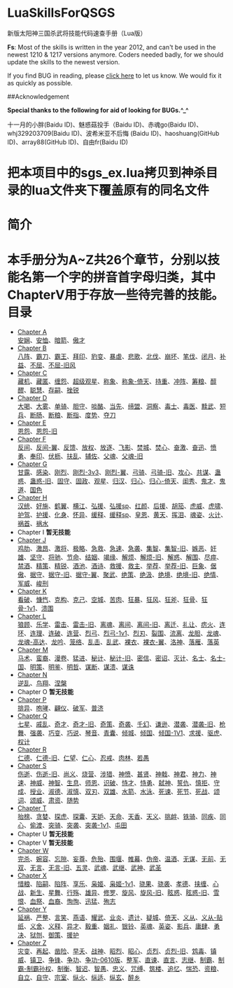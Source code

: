 LuaSkillsForQSGS
================

新版太阳神三国杀武将技能代码速查手册（Lua版）

**Fs**: Most of the skills is written in the year 2012, and can't be used in the newest 1210 & 1217 versions anymore.
Coders needed badly, for we should update the skills to the newest version.

If you find BUG in reading, please [click here](https://github.com/DGAH/LuaSkillsForQSGS/issues/7) to let us know. We would fix it as quickly as possible.

##Acknowledgement

**Special thanks to the following for aid of looking for BUGs.^_^**

十一月的小胖(Baidu ID)、魅惑菇投手（Baidu ID)、赤魂go(Baidu ID)、whj329203709(Baidu ID)、波希米亚不后悔 (Baidu ID)、haoshuang(GitHub ID)、array88(GitHub ID)、自由fr(Baidu ID)

把本项目中的sgs_ex.lua拷贝到神杀目录的lua文件夹下覆盖原有的同名文件
==

 简介 
====================

本手册分为A~Z共26个章节，分别以技能名第一个字的拼音首字母归类，其中**ChapterV**用于存放一些待完善的技能。 
目录
====================
- [Chapter A](ChapterA.md)  
 [安娴](ChapterA.md#安娴)、[安恤](ChapterA.md#安恤)、[暗箭](ChapterA.md#暗箭)、[傲才](ChapterA.md#傲才)
- [Chapter B](ChapterB.md)  
[八阵](ChapterB.md#八阵)、[霸刀](ChapterB.md#霸刀)、[霸王](ChapterB.md#霸王)、[拜印](ChapterB.md#拜印)、[豹变](ChapterB.md#豹变)、[暴虐](ChapterB.md#暴虐)、[悲歌](ChapterB.md#悲歌)、[北伐](ChapterB.md#北伐)、[崩坏](ChapterB.md#崩坏)、[笔伐](ChapterB.md#笔伐)、[闭月](ChapterB.md#闭月)、[补益](ChapterB.md#补益)、[不屈](ChapterB.md#不屈)、[不屈-旧风](ChapterB.md#不屈-旧风) 
- [Chapter C](ChapterC.md)  
 [藏机](ChapterC.md#藏机)、[藏匿](ChapterC.md#藏匿)、[缠怨](ChapterC.md#缠怨)、[超级观星](ChapterC.md#超级观星)、[称象](ChapterC.md#称象)、[称象-倚天](ChapterC.md#称象-倚天)、[持重](ChapterC.md#持重)、[冲阵](ChapterC.md#冲阵)、[筹粮](ChapterC.md#筹粮)、[醇醪](ChapterC.md#醇醪)、[聪慧](ChapterC.md#聪慧)、[存嗣](ChapterC.md#存嗣)、[挫锐](ChapterC.md#挫锐)
- [Chapter D](ChapterD.md)  
[大喝](ChapterD.md#大喝)、[大雾](ChapterD.md#大雾)、[单骑](ChapterD.md#单骑)、[胆守](ChapterD.md#胆守)、[啖酪](ChapterD.md#啖酪)、[当先](ChapterD.md#当先)、[缔盟](ChapterD.md#缔盟)、[洞察](ChapterD.md#洞察)、[毒士](ChapterD.md#毒士)、[毒医](ChapterD.md#毒医)、[黩武](ChapterD.md#黩武)、[短兵](ChapterD.md#短兵)、[断肠](ChapterD.md#断肠)、[断粮](ChapterD.md#断粮)、[断指](ChapterD.md#断指)、[度势](ChapterD.md#度势)、[夺刀](ChapterD.md#夺刀)
- [Chapter E](ChapterE.md)  
[恩怨](ChapterE.md#恩怨)、[恩怨-旧](ChapterE.md#恩怨-旧)
- [Chapter F](ChapterF.md)   
[反间](ChapterF.md#反间)、[反间-翼](ChapterF.md#反间-翼)、[反馈](ChapterF.md#反馈)、[放权](ChapterF.md#放权)、[放逐](ChapterF.md#放逐)、[飞影](ChapterF.md#飞影)、[焚城](ChapterF.md#焚城)、[焚心](ChapterF.md#焚心)、[奋激](ChapterF.md#奋激)、[奋迅](ChapterF.md#奋迅)、[愤勇](ChapterF.md#愤勇)、[奉印](ChapterF.md#奉印)、[伏枥](ChapterF.md#伏枥)、[扶乱](ChapterF.md#扶乱)、[辅佐](ChapterF.md#辅佐)、[父魂](ChapterF.md#父魂)、[父魂-旧](ChapterF.md#父魂-旧)
- [Chapter G](ChapterG.md)  
[甘露](ChapterG.md#甘露)、[感染](ChapterG.md#感染)、[刚烈](ChapterG.md#刚烈)、[刚烈-3v3](ChapterG.md#刚烈-3v3)、[刚烈-翼](ChapterG.md#刚烈-翼)、[弓骑](ChapterG.md#弓骑)、[弓骑-旧](ChapterG.md#弓骑-旧)、[攻心](ChapterG.md#攻心)、[共谋](ChapterG.md#共谋)、[蛊惑](ChapterG.md#蛊惑)、[蛊惑-旧](ChapterG.md#蛊惑-旧)、[固守](ChapterG.md#固守)、[固政](ChapterG.md#固政)、[观星](ChapterG.md#观星)、[归汉](ChapterG.md#归汉)、[归心](ChapterG.md#归心)、[归心-倚天](ChapterG.md#归心-倚天)、[闺秀](ChapterG.md#闺秀)、[鬼才](ChapterG.md#鬼才)、[鬼道](ChapterG.md#鬼道)、[国色](ChapterG.md#国色)
- [Chapter H](ChapterH.md)  
[汉统](ChapterH.md#汉统)、[好施](ChapterH.md#好施)、[鹤翼](ChapterH.md#鹤翼)、[横江](ChapterH.md#横江)、[弘援](ChapterH.md#弘援)、[弘援sp](ChapterH.md#弘援sp)、[红颜](ChapterH.md#红颜)、[后援](ChapterH.md#后援)、[胡笳](ChapterH.md#胡笳)、[虎威](ChapterH.md#虎威)、[虎啸](ChapterH.md#虎啸)、[护驾](ChapterH.md#护驾)、[护援](ChapterH.md#护援)、[化身](ChapterH.md#化身)、[怀异](ChapterH.md#排异)、[缓释](ChapterH.md#缓释)、[缓释sp](ChapterH.md#缓释sp)、[皇恩](ChapterH.md#皇恩)、[黄天](ChapterH.md#黄天)、[挥泪](ChapterH.md#挥泪)、[魂姿](ChapterH.md#魂姿)、[火计](ChapterH.md#火计)、[祸首](ChapterH.md#祸首)、[祸水](ChapterH.md#祸水)
- Chapter I **暂无技能**
- [Chapter J](ChapterJ.md)  
[鸡肋](ChapterJ.md#鸡肋)、[激昂](ChapterJ.md#激昂)、[激将](ChapterJ.md#激将)、[极略](ChapterJ.md#极略)、[急救](ChapterJ.md#急救)、[急速](ChapterJ.md#急速)、[急袭](ChapterJ.md#急袭)、[集智](ChapterJ.md#集智)、[集智-旧](ChapterJ.md#集智-旧)、[嫉恶](ChapterJ.md#嫉恶)、[奸雄](ChapterJ.md#奸雄)、[坚守](ChapterJ.md#坚守)、[将驰](ChapterJ.md#将驰)、[节命](ChapterJ.md#节命)、[结姻](ChapterJ.md#结姻)、[竭缘](ChapterJ.md#竭缘)、[解烦](ChapterJ.md#解烦)、[解烦-旧](ChapterJ.md#解烦-旧)、[解惑](ChapterJ.md#解惑)、[解围](ChapterJ.md#解围)、[尽瘁](ChapterJ.md#尽瘁)、[禁酒](ChapterJ.md#禁酒)、[精策](ChapterJ.md#精策)、[精锐](ChapterJ.md#精锐)、[酒池](ChapterJ.md#酒池)、[酒诗](ChapterJ.md#酒诗)、[救援](ChapterJ.md#救援)、[救主](ChapterJ.md#救主)、[举荐](ChapterJ.md#举荐)、[举荐-旧](ChapterJ.md#举荐-旧)、[巨象](ChapterJ.md#巨象)、[倨傲](ChapterJ.md#倨傲)、[据守](ChapterJ.md#据守)、[据守-旧](ChapterJ.md#据守-旧)、[据守-翼](ChapterJ.md#据守-翼)、[聚武](ChapterJ.md#聚武)、[绝策](ChapterJ.md#绝策)、[绝汲](ChapterJ.md#绝汲)、[绝境](ChapterJ.md#绝境)、[绝境-旧](ChapterJ.md#绝境-旧)、[绝情](ChapterJ.md#绝情)、[军威](ChapterJ.md#军威)、[峻刑](ChapterJ.md#峻刑)
- [Chapter K](ChapterK.md)  
[看破](ChapterK.md#看破)、[慷忾](ChapterK.md#慷忾)、[克构](ChapterK.md#克构)、[克己](ChapterK.md#克己)、[空城](ChapterK.md#空城)、[苦肉](ChapterK.md#苦肉)、[狂暴](ChapterK.md#狂暴)、[狂风](ChapterK.md#狂风)、[狂斧](ChapterK.md#狂斧)、[狂骨](ChapterK.md#狂骨)、[狂骨-1v1](ChapterK.md#狂骨-1v1)、[溃围](ChapterK.md#溃围)
- [Chapter L](ChapterL.md)  
[狼顾](ChapterL.md#狼顾)、[乐学](ChapterL.md#乐学)、[雷击](ChapterL.md#雷击)、[雷击-旧](ChapterL.md#雷击-旧)、[离魂](ChapterL.md#离魂)、[离间](ChapterL.md#离间)、[离间-旧](ChapterL.md#离间-旧)、[离迁](ChapterL.md#离迁)、[礼让](ChapterL.md#礼让)、[疠火](ChapterL.md#疠火)、[连环](ChapterL.md#连环)、[连理](ChapterL.md#连理)、[连破](ChapterL.md#连破)、[连营](ChapterL.md#连营)、[烈弓](ChapterL.md#烈弓)、[烈弓-1v1](ChapterL.md#烈弓-1v1)、[烈刃](ChapterL.md#烈刃)、[裂围](ChapterL.md#裂围)、[流离](ChapterL.md#流离)、[龙胆](ChapterL.md#龙胆)、[龙魂](ChapterL.md#龙魂)、[龙魂-高达](ChapterL.md#龙魂-高达)、[龙吟](ChapterL.md#龙吟)、[笼络](ChapterL.md#笼络)、[乱击](ChapterL.md#乱击)、[乱武](ChapterL.md#乱武)、[裸衣](ChapterL.md#裸衣)、[裸衣-翼](ChapterL.md#裸衣-翼)、[洛神](ChapterL.md#洛神)、[落雁](ChapterL.md#落雁)、[落英](ChapterL.md#落英)
- [Chapter M](ChapterM.md)  
[马术](ChapterM.md#马术)、[蛮裔](ChapterM.md#蛮裔)、[漫卷](ChapterM.md#漫卷)、[猛进](ChapterM.md#猛进)、[秘计](ChapterM.md#秘计)、[秘计-旧](ChapterM.md#秘计-旧)、[密信](ChapterM.md#密信)、[密诏](ChapterM.md#密诏)、[灭计](ChapterM.md#灭计)、[名士](ChapterM.md#名士)、[名士-国](ChapterM.md#名士-国)、[明策](ChapterM.md#明策)、[明鉴](ChapterM.md#明鉴)、[明哲](ChapterM.md#明哲)、[谋断](ChapterM.md#谋断)、[谋溃](ChapterM.md#谋溃)、[谋诛](ChapterM.md#谋诛)
- [Chapter N](ChapterN.md)  
[逆乱](ChapterN.md#逆乱)、[鸟翔](ChapterN.md#鸟翔)、[涅槃](ChapterN.md#涅槃)
- Chapter O **暂无技能**
- [Chapter P](ChapterP.md)  
[排异](ChapterP.md#排异)、[咆哮](ChapterP.md#咆哮)、[翩仪](ChapterP.md#翩仪)、[破军](ChapterP.md#破军)、[普济](ChapterP.md#普济)
- [Chapter Q](ChapterQ.md)   
[七星](ChapterQ.md#七星)、[戚乱](ChapterQ.md#戚乱)、[奇才](ChapterQ.md#奇才)、[奇才-旧](ChapterQ.md#奇才-旧)、[奇策](ChapterQ.md#奇策)、[奇袭](ChapterQ.md#奇袭)、[千幻](ChapterQ.md#千幻)、[谦逊](ChapterQ.md#谦逊)、[潜袭](ChapterQ.md#潜袭)、[潜袭-旧](ChapterQ.md#潜袭-旧)、[枪舞](ChapterQ.md#枪舞)、[强袭](ChapterQ.md#强袭)、[巧变](ChapterQ.md#巧变)、[巧说](ChapterQ.md#巧说)、[琴音](ChapterQ.md#琴音)、[青囊](ChapterQ.md#青囊)、[倾城](ChapterQ.md#倾城)、[倾国](ChapterQ.md#倾国)、[倾国-1V1](ChapterQ.md#倾国-1v1)、[求援](ChapterQ.md#求援)、[驱虎](ChapterQ.md#驱虎)、[权计](ChapterQ.md#权计)
- [Chapter R](ChapterR.md)  
[仁德](ChapterR.md#仁德)、[仁德-旧](ChapterR.md#仁德-旧)、[仁望](ChapterR.md#仁望)、[仁心](ChapterR.md#仁心)、[忍戒](ChapterR.md#忍戒)、[肉林](ChapterR.md#肉林)、[若愚](ChapterR.md#若愚)
- [Chapter S](ChapterS.md)  
[伤逝](ChapterS.md#伤逝)、[伤逝-旧](ChapterS.md#伤逝-旧)、[尚义](ChapterS.md#尚义)、[烧营](ChapterS.md#烧营)、[涉猎](ChapterS.md#涉猎)、[神愤](ChapterS.md#神愤)、[甚贤](ChapterS.md#甚贤)、[神戟](ChapterS.md#神戟)、[神君](ChapterS.md#神君)、[神力](ChapterS.md#神力)、[神速](ChapterS.md#神速)、[神威](ChapterS.md#神威)、[神智](ChapterS.md#神智)、[生息](ChapterS.md#生息)、[师恩](ChapterS.md#师恩)、[识破](ChapterS.md#识破)、[恃才](ChapterS.md#恃才)、[恃勇](ChapterS.md#恃勇)、[弑神](ChapterS.md#弑神)、[誓仇](ChapterS.md#誓仇)、[慎拒](ChapterS.md#慎拒)、[守成](ChapterS.md#守成)、[授业](ChapterS.md#授业)、[淑德](ChapterS.md#淑德)、[淑慎](ChapterS.md#淑慎)、[双刃](ChapterS.md#双刃)、[双雄](ChapterS.md#双雄)、[水箭](ChapterS.md#水箭)、[水泳](ChapterS.md#水泳)、[死谏](ChapterS.md#死谏)、[死节](ChapterS.md#死节)、[死战](ChapterS.md#死战)、[颂词](ChapterS.md#颂词)、[颂威](ChapterS.md#颂威)、[肃资](ChapterS.md#肃资)、[随势](ChapterS.md#随势)
- [Chapter T](ChapterT.md)  
[抬榇](ChapterT.md#抬榇)、[贪婪](ChapterT.md#贪婪)、[探虎](ChapterT.md#探虎)、[探囊](ChapterT.md#探囊)、[天妒](ChapterT.md#天妒)、[天命](ChapterT.md#天命)、[天香](ChapterT.md#天香)、[天义](ChapterT.md#天义)、[挑衅](ChapterT.md#挑衅)、[铁骑](ChapterT.md#铁骑)、[同疾](ChapterT.md#同疾)、[同心](ChapterT.md#同心)、[偷渡](ChapterT.md#偷渡)、[突骑](ChapterT.md#突骑)、[突袭](ChapterT.md#突袭)、[突袭-1v1](ChapterT.md#突袭-1v1)、[屯田](ChapterT.md#屯田)
- Chapter U **暂无技能**
- Chapter V **暂无技能**
- [Chapter W](ChapterW.md)  
[完杀](ChapterW.md#完杀)、[婉容](ChapterW.md#婉容)、[忘隙](ChapterW.md#忘隙)、[妄尊](ChapterW.md#妄尊)、[危殆](ChapterW.md#危殆)、[围堰](ChapterW.md#围堰)、[帷幕](ChapterW.md#帷幕)、[伪帝](ChapterW.md#伪帝)、[温酒](ChapterW.md#温酒)、[无谋](ChapterW.md#无谋)、[无前](ChapterW.md#无前)、[无双](ChapterW.md#无双)、[无言](ChapterW.md#无言)、[无言-旧](ChapterW.md#无言-旧)、[五灵](ChapterW.md#五灵)、[武魂](ChapterW.md#武魂)、[武继](ChapterW.md#武继)、[武神](ChapterW.md#武神)、[武圣](ChapterW.md#武圣)
- [Chapter X](ChapterX.md)  
[惜粮](ChapterX.md#惜粮)、[陷嗣](ChapterX.md#陷嗣)、[陷阵](ChapterX.md#陷阵)、[享乐](ChapterX.md#享乐)、[枭姬](ChapterX.md#枭姫)、[枭姬-1v1](ChapterX.md#枭姬-1v1)、[骁果](ChapterX.md#骁果)、[骁袭](ChapterX.md#骁袭)、[孝德](ChapterX.md#孝德)、[挟缠](ChapterX.md#挟缠)、[心战](ChapterX.md#心战)、[新生](ChapterX.md#新生)、[星舞](ChapterX.md#星舞)、[行殇](ChapterX.md#行殇)、[雄异](ChapterX.md#雄异)、[修罗](ChapterX.md#修罗)、[旋风](ChapterX.md#旋风)、[旋风-旧](ChapterX.md#旋风-旧)、[眩惑](ChapterX.md#昡惑)、[眩惑-旧](ChapterX.md#眩惑-旧)、[雪恨](ChapterX.md#雪恨)、[血祭](ChapterX.md#血祭)、[血裔](ChapterX.md#血裔)、[恂恂](ChapterX.md#恂恂)、[迅猛](ChapterX.md#迅猛)、[殉志](ChapterX.md#殉志)
- [Chapter Y](ChapterY.md)  
[延祸](ChapterY.md#延祸)、[严整](ChapterY.md#严整)、[言笑](ChapterY.md#言笑)、[燕语](ChapterY.md#燕语)、[耀武](ChapterY.md#耀武)、[业炎](ChapterY.md#业炎)、[遗计](ChapterY.md#遗计)、[疑城](ChapterY.md#疑城)、[倚天](ChapterY.md#倚天)、[义从](ChapterY.md#义从)、[义从-贴纸](ChapterY.md#义从-贴纸)、[义舍](ChapterY.md#义舍)、[义释](ChapterY.md#义释)、[异才](ChapterY.md#异才)、[毅重](ChapterY.md#毅重)、[姻礼](ChapterY.md#姻礼)、[银铃](ChapterY.md#银铃)、[英魂](ChapterY.md#英魂)、[英姿](ChapterY.md#英姿)、[影兵](ChapterY.md#影兵)、[庸肆](ChapterY.md#庸肆)、[勇决](ChapterY.md#勇决)、[狱刎](ChapterY.md#狱刎)、[御策](ChapterY.md#御策)、[援护](ChapterY.md#援护)
- [Chapter Z](ChapterZ.md)  
[灾变](ChapterZ.md#灾变)、[再起](ChapterZ.md#再起)、[凿险](ChapterZ.md#凿险)、[早夭](ChapterZ.md#早夭)、[战神](ChapterZ.md#战神)、[昭烈](ChapterZ.md#昭烈)、[昭心](ChapterZ.md#昭心)、[贞烈](ChapterZ.md#贞烈)、[贞烈-旧](ChapterZ.md#贞烈-旧)、[鸩毒](ChapterZ.md#鸩毒)、[镇威](ChapterZ.md#镇威)、[镇卫](ChapterZ.md#镇卫)、[争锋](ChapterZ.md#争锋)、[争功](ChapterZ.md#争功)、[争功-0610版](ChapterZ.md#争功-0610版)、[整军](ChapterZ.md#整军)、[直谏](ChapterZ.md#直谏)、[直言](ChapterZ.md#直言)、[志继](ChapterZ.md#志继)、[制霸](ChapterZ.md#制霸)、[制霸-制霸孙权](ChapterZ.md#制霸-制霸孙权)、[制衡](ChapterZ.md#制衡)、[智迟](ChapterZ.md#智迟)、[智愚](ChapterZ.md#智愚)、[忠义](ChapterZ.md#忠义)、[咒缚](ChapterZ.md#咒缚)、[筑楼](ChapterZ.md#筑楼)、[追忆](ChapterZ.md#追忆)、[惴恐](ChapterZ.md#惴恐)、[资粮](ChapterZ.md#资粮)、[自立](ChapterZ.md#自立)、[自守](ChapterZ.md#自守)、[宗室](ChapterZ.md#宗室)、[纵火](ChapterZ.md#纵火)、[纵适](ChapterZ.md#纵适)、[纵玄](ChapterZ.md#纵玄)、[醉乡](ChapterZ.md#醉乡)


